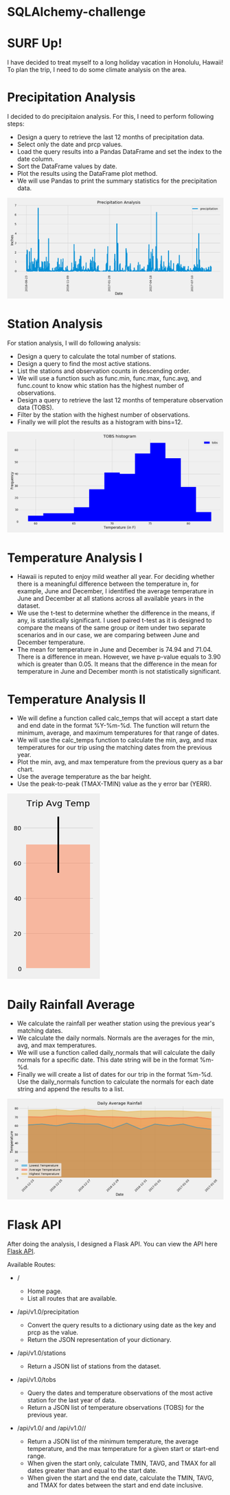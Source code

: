 # SQLAlchemy-challenge

# SURF Up!

I have decided to treat myself to a long holiday vacation in Honolulu, Hawaii! To plan the trip, I need to do some climate analysis on the area.


# Precipitation Analysis

I decided to do precipitaion analysis. For this, I need to perform following steps:

* Design a query to retrieve the last 12 months of precipitation data.
* Select only the date and prcp values.
* Load the query results into a Pandas DataFrame and set the index to the date column.
* Sort the DataFrame values by date.
* Plot the results using the DataFrame plot method.
* We will use Pandas to print the summary statistics for the precipitation data.


![surfup](https://github.com/UoT-Bootcamp/SQLAlchemy-challenge/blob/master/Images/precipitation_analysis.png)


# Station Analysis

For station analysis, I will do following analysis:

* Design a query to calculate the total number of stations.
* Design a query to find the most active stations.
* List the stations and observation counts in descending order.
* We will use a function such as func.min, func.max, func.avg, and func.count to know whic station has the highest number of observations.
* Design a query to retrieve the last 12 months of temperature observation data (TOBS).
* Filter by the station with the highest number of observations.
* Finally we will plot the results as a histogram with bins=12.


![surfup](https://github.com/UoT-Bootcamp/SQLAlchemy-challenge/blob/master/Images/tobs_histogram.png)


# Temperature Analysis I

* Hawaii is reputed to enjoy mild weather all year. For deciding whether there is a meaningful difference between the temperature in, for example, June and December, I identified the average temperature in June and December at all stations across all available years in the dataset. 
* We use the t-test to determine whether the difference in the means, if any, is statistically significant. I used paired t-test as it is designed to compare the means of the same group or item under two separate scenarios and in our case, we are comparing between June and December temperature.
* The mean for temperature in June and December is 74.94 and 71.04. There is a difference in mean. However, we have p-value equals to 3.90 which is greater than 0.05. It means that the difference in the mean for temperature in June and December month is not statistically significant. 


# Temperature Analysis II

* We will define a function called calc_temps that will accept a start date and end date in the format %Y-%m-%d. The function will return the minimum, average, and maximum temperatures for that range of dates.
* We will use the calc_temps function to calculate the min, avg, and max temperatures for our trip using the matching dates from the previous year.
* Plot the min, avg, and max temperature from the previous query as a bar chart.
* Use the average temperature as the bar height.
* Use the peak-to-peak (TMAX-TMIN) value as the y error bar (YERR).


![surfup](https://github.com/UoT-Bootcamp/SQLAlchemy-challenge/blob/master/Images/trip_avg_temp.png)


# Daily Rainfall Average

* We calculate the rainfall per weather station using the previous year's matching dates.
* We calculate the daily normals. Normals are the averages for the min, avg, and max temperatures.
* We will use a function called daily_normals that will calculate the daily normals for a specific date. This date string will be in the format %m-%d. 
* Finally we will create a list of dates for our trip in the format %m-%d. Use the daily_normals function to calculate the normals for each date string and append the results to a list.


![surfup](https://github.com/UoT-Bootcamp/SQLAlchemy-challenge/blob/master/Images/daily_average_rainfall.png)


# Flask API

After doing the analysis, I designed a Flask API. You can view the API here [Flask API](https://github.com/UoT-Bootcamp/SQLAlchemy-challenge/blob/master/app.py).

Available Routes:

* /
  * Home page.
  * List all routes that are available.


* /api/v1.0/precipitation
    * Convert the query results to a dictionary using date as the key and prcp as the value.
    * Return the JSON representation of your dictionary.


* /api/v1.0/stations
    * Return a JSON list of stations from the dataset.


* /api/v1.0/tobs
    * Query the dates and temperature observations of the most active station for the last year of data.
    * Return a JSON list of temperature observations (TOBS) for the previous year.


* /api/v1.0/<start> and /api/v1.0/<start>/<end>
    * Return a JSON list of the minimum temperature, the average temperature, and the max temperature for a given start or start-end range.
    * When given the start only, calculate TMIN, TAVG, and TMAX for all dates greater than and equal to the start date.
    * When given the start and the end date, calculate the TMIN, TAVG, and TMAX for dates between the start and end date inclusive.
  
